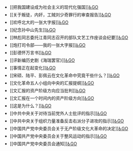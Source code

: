 - [[把我国建设成为社会主义的现代化强国]][♿GO](https://github.com/FourteenD/Note/blob/main/把我国建设成为社会主义的现代化强国.md)
- [[关于叛徒，内奸，工贼刘少奇罪行的审查报告]][♿GO](https://github.com/FourteenD/Note/blob/main/关于叛徒，内奸，工贼刘少奇罪行的审查报告.md)
- [[欢呼北大的一张大字报]][♿GO](https://github.com/FourteenD/Note/blob/main/欢呼北大的一张大字报.md)
- [[纪念孙中山先生]][♿GO](https://github.com/FourteenD/Note/blob/main/纪念孙中山先生.md)
- [[林彪同志委托江青同志召开的部队文艺工作座谈会纪要]][♿GO](https://github.com/FourteenD/Note/blob/main/林彪同志委托江青同志召开的部队文艺工作座谈会纪要.md)
- [[炮打司令部——我的一张大字报]][♿GO](https://github.com/FourteenD/Note/blob/main/炮打司令部——我的一张大字报.md)
- [[彭德怀万言书]][♿GO](https://github.com/FourteenD/Note/blob/main/彭德怀万言书.md)
- [[评新编历史剧《海瑞罢官》]][♿GO](https://github.com/FourteenD/Note/blob/main/评新编历史剧《海瑞罢官》.md)
- [[事情正在起变化]][♿GO](https://github.com/FourteenD/Note/blob/main/事情正在起变化.md)
- [[宋硕、陆平、彭佩云在文化革命中究竟干些什么？]][♿GO](https://github.com/FourteenD/Note/blob/main/宋硕、陆平、彭佩云在文化革命中究竟干些什么？.md)
- [[文化革命五人小组向中央的汇报提纲]][♿GO](https://github.com/FourteenD/Note/blob/main/文化革命五人小组向中央的汇报提纲.md)
- [[文汇报的资产阶级方向应当批判]][♿GO](https://github.com/FourteenD/Note/blob/main/文汇报的资产阶级方向应当批判.md)
- [[文汇报在一个时间内的资产阶级方向]][♿GO](https://github.com/FourteenD/Note/blob/main/文汇报在一个时间内的资产阶级方向.md)
- [[这是为什么？]][♿GO](https://github.com/FourteenD/Note/blob/main/这是为什么？.md)
- [[中共中央关于对待当前党外人士批评的指示]][♿GO](https://github.com/FourteenD/Note/blob/main/中共中央关于对待当前党外人士批评的指示.md)
- [[中共中央关于组织力量准备反击右派分子进攻的指示]][♿GO](https://github.com/FourteenD/Note/blob/main/中共中央关于组织力量准备反击右派分子进攻的指示.md)
- [[中国共产党中央委员会关于无产阶级文化大革命的决定]][♿GO](https://github.com/FourteenD/Note/blob/main/中国共产党中央委员会关于无产阶级文化大革命的决定.md)
- [[中国共产党中央委员会关于整风运动的指示]][♿GO](https://github.com/FourteenD/Note/blob/main/中国共产党中央委员会关于整风运动的指示.md)
- [[中国共产党中央委员会通知]][♿GO](https://github.com/FourteenD/Note/blob/main/中国共产党中央委员会通知.md)
